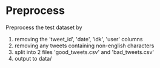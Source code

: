 # Preprocess
Preprocess the test dataset by
1. removing the 'tweet_id', 'date', 'idk', 'user' columns
2. removing any tweets containing non-english characters
3. split into 2 files 'good_tweets.csv' and 'bad_tweets.csv'
4. output to data/
